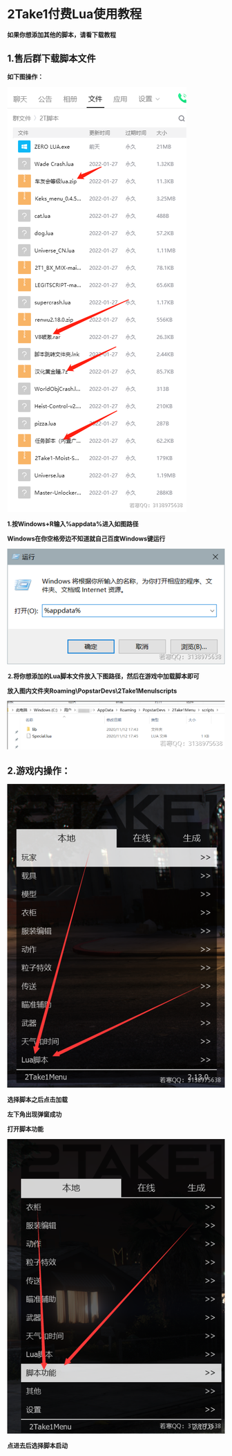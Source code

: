# 2Take1付费Lua使用教程

**如果你想添加其他的脚本，请看下载教程**

## **1.售后群下载脚本文件**

**如下图操作：**

![](<../../../.gitbook/assets/image (18) (1) (1) (1) (1).png>)

**1.按Windows+R输入%appdata%进入如图路径**

**Windows在你空格旁边不知道就自己百度Windows键运行**

![](<../../../.gitbook/assets/image (50) (1).png>)

**⒉将你想添加的Lua脚本文件放入下图路径，然后在游戏中加载脚本即可**

**放入图内文件夹Roaming\PopstarDevs\2Take1Menulscripts**

![](../../../.gitbook/assets/image.png)

## **2.游戏内操作：**

![](<../../../.gitbook/assets/image (32) (1) (1).png>)



**选择脚本之后点击加载**

**左下角出现弹窗成功**

**打开脚本功能**

![](<../../../.gitbook/assets/image (24) (1) (1) (1) (1) (1).png>)

**点进去后选择脚本启动**
